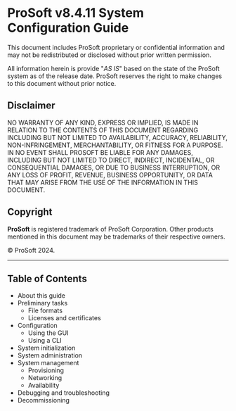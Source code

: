 # ProSoft v8.4.11 System Configuration Guide

This document includes ProSoft proprietary or confidential information and may not be redistributed or disclosed without prior written permission.

All information herein is provide "*AS IS*" based on the state of the ProSoft system as of the release date. ProSoft reserves the right to make changes to this document without prior notice.

## Disclaimer

NO WARRANTY OF ANY KIND, EXPRESS OR IMPLIED, IS MADE IN RELATION TO THE CONTENTS OF THIS DOCUMENT REGARDING INCLUDING BUT NOT LIMITED TO AVAILABILITY, ACCURACY, RELIABILITY, NON-INFRINGEMENT, MERCHANTABILITY, OR FITNESS FOR A PURPOSE. IN NO EVENT SHALL PROSOFT BE LIABLE FOR ANY DAMAGES, INCLUDING BUT NOT LIMITED TO DIRECT, INDIRECT, INCIDENTAL, OR CONSEQUENTIAL DAMAGES, OR DUE TO BUSINESS INTERRUPTION, OR ANY LOSS OF PROFIT, REVENUE, BUSINESS OPPORTUNITY, OR DATA THAT MAY ARISE FROM THE USE OF THE INFORMATION IN THIS DOCUMENT.

## Copyright

__ProSoft__ is registered trademark of ProSoft Corporation. Other products mentioned in this document may be trademarks of their respective owners.

&copy; ProSoft 2024.

---

## Table of Contents

* About this guide
* Preliminary tasks
  * File formats
  * Licenses and certificates
* Configuration
  * Using the GUI
  * Using a CLI
* System initialization
* System administration
* System management
  * Provisioning
  * Networking
  * Availability
* Debugging and troubleshooting
* Decommissioning
